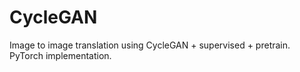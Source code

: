 # CycleGAN
Image to image translation using CycleGAN + supervised + pretrain. PyTorch implementation.
